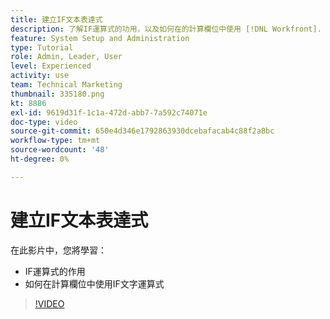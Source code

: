 ```yaml
---
title: 建立IF文本表達式
description: 了解IF運算式的功用，以及如何在的計算欄位中使用 [!DNL Workfront].
feature: System Setup and Administration
type: Tutorial
role: Admin, Leader, User
level: Experienced
activity: use
team: Technical Marketing
thumbnail: 335180.png
kt: 8886
exl-id: 9619d31f-1c1a-472d-abb7-7a592c74071e
doc-type: video
source-git-commit: 650e4d346e1792863930dcebafacab4c88f2a8bc
workflow-type: tm+mt
source-wordcount: '48'
ht-degree: 0%

---
```


# 建立IF文本表達式

在此影片中，您將學習：

* IF運算式的作用
* 如何在計算欄位中使用IF文字運算式

>[!VIDEO](https://video.tv.adobe.com/v/335180/?quality=12&learn=on)
